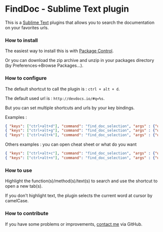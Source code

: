 # FindDoc - Sublime Text plugin
This is a [Sublime Text](http://www.sublimetext.com) plugins that allows you to search the documentation on your favorites urls.

### How to install
The easiest way to install this is with [Package Control](http://wbond.net/sublime\_packages/package\_control).

Or you can download the zip archive and unzip in your packages directory (by Preferences->Browse Packages...).

### How to configure
The default shortcut to call the plugin is : `ctrl + alt + d`.

The default used url is : `http://devdocs.io/#q=%s`.

But you can set multiple shortcuts and urls by your key bindings.

Examples :
```json
{ "keys": ["ctrl+alt+d"], "command": "find_doc_selection", "args" : {"url" : "http://devdocs.io/#q=%s"} }
{ "keys": ["ctrl+alt+g"], "command": "find_doc_selection", "args" : {"url" : "http://google.fr/search?q=%s"} }
{ "keys": ["ctrl+alt+k"], "command": "find_doc_selection", "args" : {"url" : "http://php.net/%s"} }
```
Others examples : you can open cheat sheet or what do you want
```json
{ "keys": ["ctrl+alt+c"], "command": "find_doc_selection", "args" : {"url" : "http://www.cheatography.com/fredv/cheat-sheets/gmail-cheat-sheet/"} }
{ "keys": ["ctrl+alt+n"], "command": "find_doc_selection", "args" : {"url" : "http://www.nyan.cat/"} }
```
### How to use
Highlight the function(s)/method(s)/text(s) to search and use the shortcut to open a new tab(s).

If you don't highlight text, the plugin selects the current word at cursor by camelCase.

### How to contribute
If you have some problems or improvements, [contact me](https://github.com/zckrs/sublime_findDoc/issues) via GitHub.
